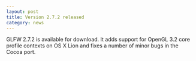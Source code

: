 ```yaml
---
layout: post
title: Version 2.7.2 released
category: news
---
```


GLFW 2.7.2 is available for download. It adds support for OpenGL 3.2
core profile contexts on OS X Lion and fixes a number of minor bugs in
the Cocoa port.